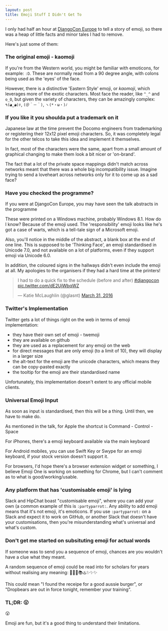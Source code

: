 ```yaml
---
layout: post
title: Emoji Stuff I Didn't Get To
---
```


I only had half an hour at [DjangoCon Europe](https://djangocon.eu) to tell a story of emoji, so there was a heap of little facts and minor tales I had to remove. 

Here's just some of them: 


### The original emoji - kaomoji

If you're from the Western world, you might be familiar with emoticons, for example: `:D`. These are normally read from a 90 degree angle, with colons being used as the 'eyes' of the face. 

However, there is a distinctive 'Eastern Style' emoji, or _kaomoji_, which leverages more of the exotic characters. Most face the reader, like `^_^` and `o_O`, but given the variety of characters, they can be amazingly complex: `٩(◕‿◕)۶`, `(＠＾－＾)`, `ヽ(*・ω・)ﾉ`

### If you like it you shoulda put a trademark on it

Japanese law at the time prevent the Docomo engineers from trademarking or registering their 12x12 pixel emoji characters. So, it was completely legal for the other telcos to take this idea and implement it themselves. 

In fact, most of the characters were the same, apart from a small amount of graphical changing to make them look a bit nicer or 'on-brand'. 

The fact that a lot of the private space mappings didn't match across networks meant that there was a whole big incompatibility issue. Imagine trying to send a loveheart across networks only for it to come up as a sad face?

### Have you checked the programme?

If you were at DjangoCon Europe, you may have seen the talk abstracts in the programme

These were printed on a Windows machine, probably Windows 8.1. How do I know? Because of the emoji used. The 'responsibility' emoji looks like he's got a case of warts, which is a tell-tale sign of a Microsoft emoji. 

Also, you'll notice in the middle of the abstract, a blank box at the end of one line. This is supposed to be 'Thinking Face', an emoji standardised in Unicode 7.0, and not available on a lot of platforms, even if they support emoji via Unicode 6.0. 

In addition, the coloured signs in the hallways didn't even include the emoji at all. My apologies to the organisers if they had a hard time at the printers!

<blockquote class="twitter-tweet" data-lang="en"><p lang="en" dir="ltr">I had to do a quick fix to the schedule (before and after) <a href="https://twitter.com/hashtag/djangocon?src=hash">#djangocon</a> <a href="https://t.co/dE2UjWbqWZ">pic.twitter.com/dE2UjWbqWZ</a></p>&mdash; Katie McLaughlin (@glasnt) <a href="https://twitter.com/glasnt/status/715444325476343808">March 31, 2016</a></blockquote>
<script async src="//platform.twitter.com/widgets.js" charset="utf-8"></script>


### Twitter's Implementation

Twitter gets a lot of things right on the web in terms of emoji implementation: 
 
 * they have their own set of emoji - twemoji
 * they are available on github
 * they are used as a replacement for any emoji on the web
 * for direct messages that are only emoji (to a limit of 10), they will display in a larger size
 * the alt-text for the emoji are the unicode characters, which means they can be copy-pasted exactly
 * the tooltip for the emoji are their standardised name

Unfortunately, this implementation doesn't extent to any official mobile clients. 

### Universal Emoji Input

As soon as input is standardised, then this will be a thing. Until then, we have to make do.

As mentioned in the talk, for Apple the shortcut is Command - Control - Space

For iPhones, there's a emoji keyboard available via the main keyboard

For Android mobiles, you can use Swift Key or Swype for an emoji keyboard, if your stock version doesn't support it. 

For browsers, I'd hope there's a browser extension widget or something, I believe Emoji One is working on something for Chrome, but I can't comment as to what is good/working/usable. 

### Any platform that has 'customisable emoji' is lying

Slack and HipChat boast "customisable emoji", where you can add your own (a common example of this is `:partyparrot:`. Any ability to add emoji means that it's not emoji, it's emoticons. If you use `:partyparrot:` on a Slack and expect it to work on GitHub, or another Slack that doesn't have your customisations, then you're misunderstanding what's universal and what's custom. 

### Don't get me started on subsituting emoji for actual words

If someone was to send you a sequence of emoji, chances are you wouldn't have a clue what they meant. 

A random sequence of emoji could be read into for scholars for years without realising any meaning: 🍔🐨🌠📚♨️✨✨✨

This could mean "I found the receipe for a good aussie burger", or "Dropbears are out in force tonight, remember your training". 

### TL;DR: 😮

😮

Emoji are fun, but it's a good thing to understand their limitations. 

 
